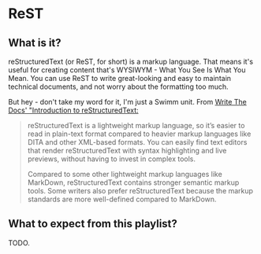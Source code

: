 # ReST

## What is it?

reStructuredText (or ReST, for short) is a markup language. That means it's useful for creating content that's WYSIWYM - What You See Is What You Mean. You can use ReST to write great-looking and easy to maintain technical documents, and not worry about the formatting too much.

But hey - don't take my word for it, I'm just a Swimm unit. From [Write The Docs' "Introduction to reStructuredText:](https://www.writethedocs.org/guide/writing/reStructuredText/)

> reStructuredText is a lightweight markup language, so it’s easier to read in plain-text format compared to heavier markup languages like DITA and other XML-based formats. You can easily find text editors that render reStructuredText with syntax highlighting and live previews, without having to invest in complex tools.
> 
> Compared to some other lightweight markup languages like MarkDown, reStructuredText contains stronger semantic markup tools. Some writers also prefer reStructuredText because the markup standards are more well-defined compared to MarkDown.

## What to expect from this playlist?

TODO.
